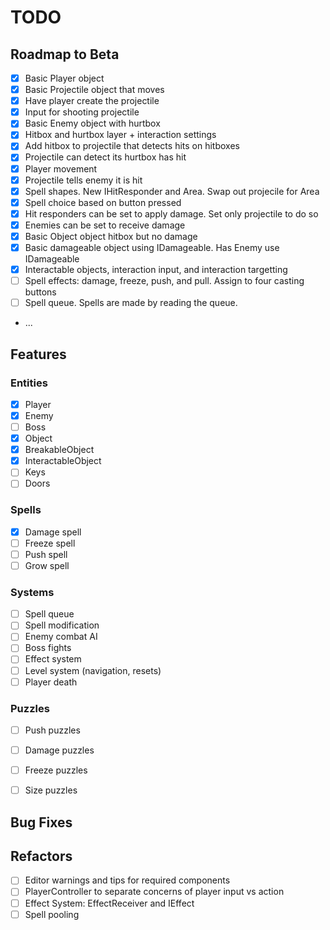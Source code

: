 # TODO

## Roadmap to Beta

- [X] Basic Player object
- [X] Basic Projectile object that moves
- [X] Have player create the projectile
- [X] Input for shooting projectile
- [X] Basic Enemy object with hurtbox
- [X] Hitbox and hurtbox layer + interaction settings
- [X] Add hitbox to projectile that detects hits on hitboxes
- [X] Projectile can detect its hurtbox has hit
- [X] Player movement
- [X] Projectile tells enemy it is hit
- [X] Spell shapes. New IHitResponder and Area. Swap out projecile for Area
- [X] Spell choice based on button pressed
- [X] Hit responders can be set to apply damage. Set only projectile to do so
- [X] Enemies can be set to receive damage
- [X] Basic Object object hitbox but no damage
- [X] Basic damageable object using IDamageable. Has Enemy use IDamageable
- [X] Interactable objects, interaction input, and interaction targetting
- [ ] Spell effects: damage, freeze, push, and pull. Assign to four casting buttons
- [ ] Spell queue. Spells are made by reading the queue.
- ...


## Features

### Entities
- [X] Player
- [X] Enemy
- [ ] Boss
- [X] Object
- [X] BreakableObject
- [X] InteractableObject
- [ ] Keys
- [ ] Doors

### Spells
- [X] Damage spell
- [ ] Freeze spell
- [ ] Push spell
- [ ] Grow spell

### Systems
- [ ] Spell queue
- [ ] Spell modification
- [ ] Enemy combat AI
- [ ] Boss fights
- [ ] Effect system
- [ ] Level system (navigation, resets)
- [ ] Player death

### Puzzles
- [ ] Push puzzles
- [ ] Damage puzzles
- [ ] Freeze puzzles
- [ ] Size puzzles


## Bug Fixes


## Refactors

- [ ] Editor warnings and tips for required components
- [ ] PlayerController to separate concerns of player input vs action
- [ ] Effect System: EffectReceiver and IEffect
- [ ] Spell pooling